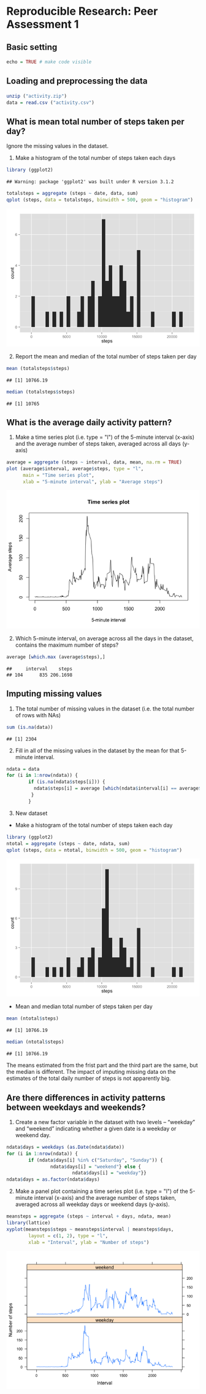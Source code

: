 # Reproducible Research: Peer Assessment 1

## Basic setting

```r
echo = TRUE # make code visible
```

## Loading and preprocessing the data

```r
unzip ("activity.zip")
data = read.csv ("activity.csv")
```

## What is mean total number of steps taken per day?
Ignore the missing values in the dataset.
1. Make a histogram of the total number of steps taken each days

```r
library (ggplot2)
```

```
## Warning: package 'ggplot2' was built under R version 3.1.2
```

```r
totalsteps = aggregate (steps ~ date, data, sum)
qplot (steps, data = totalsteps, binwidth = 500, geom = "histogram")
```

![](./PA1_template_files/figure-html/unnamed-chunk-3-1.png) 

2. Report the mean and median of the total number of steps taken per day

```r
mean (totalsteps$steps)
```

```
## [1] 10766.19
```

```r
median (totalsteps$steps)
```

```
## [1] 10765
```

## What is the average daily activity pattern?
1. Make a time series plot (i.e. type = "l") of the 5-minute interval (x-axis) and the average number of steps taken, averaged across all days (y-axis)

```r
average = aggregate (steps ~ interval, data, mean, na.rm = TRUE)
plot (average$interval, average$steps, type = "l",
      main = "Time series plot",
      xlab = "5-minute interval", ylab = "Average steps")
```

![](./PA1_template_files/figure-html/unnamed-chunk-5-1.png) 

2. Which 5-minute interval, on average across all the days in the dataset, contains the maximum number of steps?

```r
average [which.max (average$steps),]
```

```
##     interval    steps
## 104      835 206.1698
```

## Imputing missing values
1. The total number of missing values in the dataset (i.e. the total number of rows with NAs)

```r
sum (is.na(data))
```

```
## [1] 2304
```

2. Fill in all of the missing values in the dataset by the mean for that 5-minute interval.

```r
ndata = data
for (i in 1:nrow(ndata)) {
        if (is.na(ndata$steps[i])) {
          ndata$steps[i] = average [which(ndata$interval[i] == average$interval), ]$steps
         }
        }
```

3. New dataset
- Make a histogram of the total number of steps taken each day

```r
library (ggplot2)
ntotal = aggregate (steps ~ date, ndata, sum)
qplot (steps, data = ntotal, binwidth = 500, geom = "histogram")
```

![](./PA1_template_files/figure-html/unnamed-chunk-9-1.png) 

- Mean and median total number of steps taken per day

```r
mean (ntotal$steps)
```

```
## [1] 10766.19
```

```r
median (ntotal$steps)
```

```
## [1] 10766.19
```

The means estimated from the frist part and the third part are the same, but the median is different.
The impact of imputing missing data on the estimates of the total daily number of steps is not apparently big.


## Are there differences in activity patterns between weekdays and weekends?

1. Create a new factor variable in the dataset with two levels – “weekday” and “weekend” indicating whether a given date is a weekday or weekend day.

```r
ndata$days = weekdays (as.Date(ndata$date))
for (i in 1:nrow(ndata)) {
        if (ndata$days[i] %in% c("Saturday", "Sunday")) {
                ndata$days[i] = "weekend"} else {
                        ndata$days[i] = "weekday"}}
ndata$days = as.factor(ndata$days)
```

2. Make a panel plot containing a time series plot (i.e. type = "l") of the 5-minute interval (x-axis) and the average number of steps taken, averaged across all weekday days or weekend days (y-axis).

```r
meansteps = aggregate (steps ~ interval + days, ndata, mean)
library(lattice)
xyplot(meansteps$steps ~ meansteps$interval | meansteps$days, 
        layout = c(1, 2), type = "l", 
        xlab = "Interval", ylab = "Number of steps")
```

![](./PA1_template_files/figure-html/unnamed-chunk-12-1.png) 
